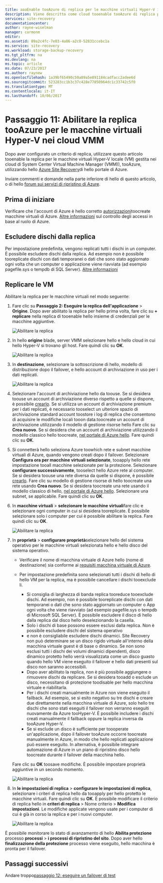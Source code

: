 ```yaml
---
title: aaaEnable tooAzure di replica per le macchine virtuali Hyper-V in VMM cloud con Azure Site Recovery | Documenti Microsoft
description: Viene descritto come cloud tooenable tooAzure di replica per le macchine virtuali Hyper-V in VMM, con hello servizio Azure Site Recovery
services: site-recovery
documentationcenter: 
author: rayne-wiselman
manager: carmonm
editor: 
ms.assetid: 89a2c4fc-7e03-4a86-a2c0-52831ccebc1a
ms.service: site-recovery
ms.workload: storage-backup-recovery
ms.tgt_pltfrm: na
ms.devlang: na
ms.topic: article
ms.date: 07/23/2017
ms.author: raynew
ms.openlocfilehash: 1a39bf65490c59a89a5e891184cadfacc2adee6d
ms.sourcegitcommit: 523283cc1b3c37c428e77850964dc1c33742c5f0
ms.translationtype: MT
ms.contentlocale: it-IT
ms.lasthandoff: 10/06/2017
---
```

# <a name="step-11-enable-replication-tooazure-for-hyper-v-vms-in-vmm-clouds"></a>Passaggio 11: Abilitare la replica tooAzure per le macchine virtuali Hyper-V nei cloud VMM

Dopo aver configurato un criterio di replica, utilizzare questo articolo tooenable la replica per le macchine virtuali Hyper-V locale (VM) gestita nei cloud di System Center Virtual Machine Manager (VMM)), tooAzure, utilizzando hello [Azure Site Recovery](site-recovery-overview.md)di hello portale di Azure.

Inviare commenti e domande nella parte inferiore di hello di questo articolo, o di hello [forum sui servizi di ripristino di Azure](https://social.msdn.microsoft.com/forums/azure/home?forum=hypervrecovmgr).


## <a name="before-you-start"></a>Prima di iniziare

Verificare che l'account di Azure è hello corretto [autorizzazioni](site-recovery-role-based-linked-access-control.md#permissions-required-to-enable-replication-for-new-virtual-machines)toocreate macchine virtuali di Azure. [Altre informazioni](../active-directory/role-based-access-built-in-roles.md) sul controllo degli accessi in base al ruolo di Azure.

## <a name="exclude-disks-from-replication"></a>Escludere dischi dalla replica

Per impostazione predefinita, vengono replicati tutti i dischi in un computer. È possibile escludere dischi dalla replica. Ad esempio non è possibile tooreplicate dischi con dati temporanei o dati che sono stato aggiornato ogni volta che un computer o applicazione viene riavviata (ad esempio pagefile.sys o tempdb di SQL Server). [Altre informazioni](site-recovery-exclude-disk.md)

## <a name="replicate-vms"></a>Replicare le VM

Abilitare la replica per le macchine virtuali nel modo seguente:  

1. Fare clic su **Passaggio 2: Eseguire la replica dell'applicazione** > **Origine**. Dopo aver abilitato la replica per hello prima volta, fare clic su **+ replicare** nella replica di tooenable hello insieme di credenziali per le macchine aggiuntive.

    ![Abilitare la replica](./media/vmm-to-azure-walkthrough-enable-replication/enable-replication1.png)
2. In hello **origine** blade, server VMM selezionare hello e hello cloud in cui hello Hyper-V si trovano gli host. Fare quindi clic su **OK**.

    ![Abilitare la replica](./media/vmm-to-azure-walkthrough-enable-replication/enable-replication-source.png)
3. In **destinazione**, selezionare la sottoscrizione di hello, modello di distribuzione dopo il failover, e hello account di archiviazione in uso per i dati replicati.

    ![Abilitare la replica](./media/vmm-to-azure-walkthrough-enable-replication/enable-replication-target.png)
4. Selezionare l'account di archiviazione hello da toouse. Se si desidera toouse un account di archiviazione diverso rispetto a quelle si dispone, è possibile [crearlo](#set-up-an-azure-storage-account). Se si utilizza un account di archiviazione premium per i dati replicati, è necessario tooselect un ulteriore spazio di archiviazione standard account toostore i log di replica che consentono di acquisire le modifiche locali tooon data.toocreate un account di archiviazione utilizzando il modello di gestione risorse hello Fare clic su **Crea nuovo**. Se si desidera che un account di archiviazione utilizzando il modello classico hello toocreate, [nel portale di Azure hello](../storage/common/storage-create-storage-account.md). Fare quindi clic su **OK**.
5. Si connetterà hello seleziona Azure toowhich rete e subnet macchine virtuali di Azure, quando vengono creati dopo il failover. Selezionare **Configura ora per macchine virtuali selezionate**, tooapply hello rete impostazione tooall macchine selezionate per la protezione. Selezionare **configurare successivamente**, tooselect hello Azure rete al computer. Se si desidera toouse una rete diversa da quelle si dispone, è possibile [crearlo](#set-up-an-azure-network). Fare clic su modello di gestione risorse di hello toocreate una rete usando **Crea nuovo**. Se si desidera toocreate una rete usando il modello classico di hello, [nel portale di Azure hello](../virtual-network/virtual-networks-create-vnet-classic-pportal.md). Selezionare una subnet, se applicabile. Fare quindi clic su **OK**.
6. In **macchine virtuali** > **selezionare le macchine virtuali**fare clic e selezionare ogni computer in cui si desidera tooreplicate. È possibile selezionare solo i computer per cui è possibile abilitare la replica. Fare quindi clic su **OK**.

    ![Abilitare la replica](./media/vmm-to-azure-walkthrough-enable-replication/enable-replication5.png)

7. In **proprietà** > **configurare proprietà**selezionare hello del sistema operativo per le macchine virtuali selezionata hello e hello disco del sistema operativo.

    - Verificare il nome di macchina virtuale di Azure hello (nome di destinazione) sia conforme ai [requisiti macchina virtuale di Azure](site-recovery-support-matrix-to-azure.md#failed-over-azure-vm-requirements).   
    - Per impostazione predefinita sono selezionati tutti i dischi di hello di hello VM per la replica, ma è possibile cancellare i dischi tooexclude li.

        - Si consiglia di larghezza di banda replica tooreduce tooexclude dischi. Ad esempio, non è possibile tooreplicate dischi con dati temporanei o dati che sono stato aggiornato un computer o App ogni volta che viene riavviato (ad esempio pagefile.sys o tempdb di Microsoft SQL Server). È possibile escludere il disco di hello dalla replica dal disco hello deselezionando la casella.
        - Solo i dischi di base possono essere esclusi dalla replica. Non è possibile escludere dischi del sistema operativo
        - e non è consigliabile escludere dischi dinamici. Site Recovery non può determinare se un disco rigido virtuale all'interno della macchina virtuale guest è di base o dinamico. Se non sono esclusi tutti i dischi dei volumi dinamici dipendenti, disco dinamico protetto hello verrà visualizzata come un disco guasto quando hello VM viene eseguito il failover e hello dati presenti sul disco non saranno accessibili.
        - Dopo aver abilitato la replica, non è più possibile aggiungere o rimuovere dischi da replicare. Se si desidera tooadd o esclude un disco, necessitano di protezione toodisable per hello macchina virtuale e riabilitarla.
        - Per i dischi creati manualmente in Azure non viene eseguito il failback. Ad esempio, se si esito negativo su tre dischi e creare due direttamente nella macchina virtuale di Azure, solo hello tre dischi che sono stati eseguiti il failover non verranno eseguiti nuovamente da Azure tooHyper-V. È possibile includere i dischi creati manualmente il failback oppure la replica inversa da tooAzure Hyper-V.
        - Se si esclude un disco è sufficiente per toooperate un'applicazione, dopo il failover tooAzure occorre toocreate manualmente in Azure, in modo che hello replicati applicazione può essere eseguito. In alternativa, è possibile integrare automazione di Azure in un piano di ripristino disco hello toocreate durante il failover della macchina hello.

    Fare clic su **OK** toosave modifiche. È possibile impostare proprietà aggiuntive in un secondo momento.

    ![Abilitare la replica](./media/vmm-to-azure-walkthrough-enable-replication/enable-replication6-with-exclude-disk.png)

8. In **le impostazioni di replica** > **configurare le impostazioni di replica**, selezionare i criteri di replica hello da tooapply per hello protetto le macchine virtuali. Fare quindi clic su **OK**. È possibile modificare il criterio di replica hello in **criteri di replica** > Nome criterio > **Modifica impostazioni**. Le modifiche applicate vengono usate per i computer di cui è già in corso la replica e per i nuovi computer.

   ![Abilitare la replica](./media/vmm-to-azure-walkthrough-enable-replication/enable-replication7.png)

È possibile monitorare lo stato di avanzamento di hello **Abilita protezione** processo **processi** > **i processi di ripristino del sito**. Dopo aver hello **finalizzazione della protezione** processo viene eseguito, hello macchina è pronta per il failover.



## <a name="next-steps"></a>Passaggi successivi

Andare troppo[passaggio 12: eseguire un failover di test](vmm-to-azure-walkthrough-test-failover.md)
